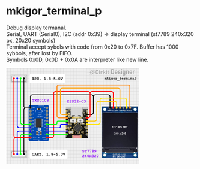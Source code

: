 # mkigor_terminal_p
Debug display termanal.<br>
Serial, UART (Serial0), I2C (addr 0x39) => display terminal (st7789 240x320 px, 20x20 symbols)<br>
Terminal accept sybols with code from 0x20 to 0x7F. Buffer has 1000 sybbols, after lost by FIFO.<br>
Symbols 0x0D, 0x0D + 0x0A are interpreter like new line.<br>

<img src="images/mkigor_terminal.png" alt="Scheme" style="width:70%; height:auto;"><BR>
